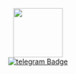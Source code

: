 <div id="header" align="center">
  <img src="https://media.giphy.com/media/xT0GqjBCkO9BEiSEOk/giphy.gif" width="100"/>
</div>

<div id="badges" align = "center">
  <a href="http://t.me/poifdgk">
    <img src="https://w7.pngwing.com/pngs/723/481/png-transparent-telegram-computer-icons-logo-instant-messaging-logo-telegram-blue-angle-triangle.png?style=for-the-badge&logo=telegram&logoColor=white" alt="telegram Badge"/>
  </a>
</div>

